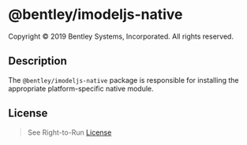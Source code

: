 # @bentley/imodeljs-native

Copyright © 2019 Bentley Systems, Incorporated. All rights reserved.

## Description

The `@bentley/imodeljs-native` package is responsible for installing the appropriate platform-specific native module.

## License

> See Right-to-Run [License](https://github.com/imodeljs/imodeljs/blob/master/core/backend/src/imodeljs-native-LICENSE.md)
